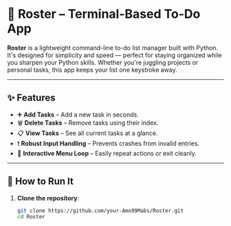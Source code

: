 # 🧾 Roster – Terminal-Based To-Do App

**Roster** is a lightweight command-line to-do list manager built with Python. It's designed for simplicity and speed — perfect for staying organized while you sharpen your Python skills. Whether you're juggling projects or personal tasks, this app keeps your list one keystroke away.

---

## ✨ Features

- ➕ **Add Tasks** – Add a new task in seconds.
- 🗑️ **Delete Tasks** – Remove tasks using their index.
- 📋 **View Tasks** – See all current tasks at a glance.
- ❗ **Robust Input Handling** – Prevents crashes from invalid entries.
- 🔁 **Interactive Menu Loop** – Easily repeat actions or exit cleanly.

---

## 🚀 How to Run It

1. **Clone the repository**:

   ```bash
   git clone https://github.com/your-Amo99Mabs/Roster.git
   cd Roster
